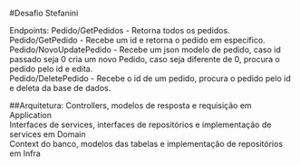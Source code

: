 #Desafio Stefanini

Endpoints:
Pedido/GetPedidos - Retorna todos os pedidos.<br>
Pedido/GetPedido - Recebe um id e retorna o pedido em específico.<br>
Pedido/NovoUpdatePedido - Recebe um json modelo de pedido, caso id passado seja 0 cria um novo Pedido, caso seja diferente de 0, procura o pedido pelo id e edita.<br>
Pedido/DeletePedido - Recebe o id de um pedido, procura o pedido pelo id e deleta da base de dados.<br>

##Arquitetura:
Controllers, modelos de resposta e requisição em Application<br>
Interfaces de services, interfaces de repositórios e implementação de services em Domain<br>
Context do banco, modelos das tabelas e implementação de repositórios em Infra<br>
